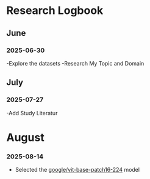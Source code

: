 # Research Logbook

## June

### 2025-06-30
-Explore the datasets
-Research My Topic and Domain

## July

### 2025-07-27
-Add Study Literatur

# August

### 2025-08-14
- Selected the [google/vit-base-patch16-224](https://huggingface.co/google/vit-base-patch16-224) model
